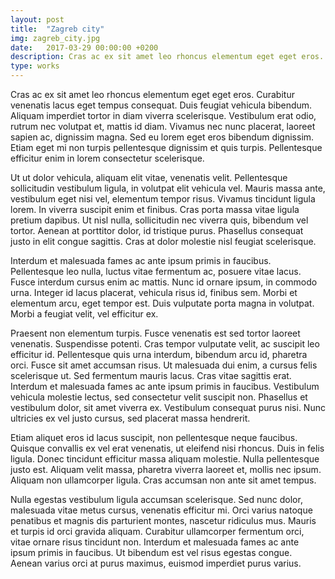 ```yaml
---
layout: post
title:  "Zagreb city"
img: zagreb_city.jpg
date:   2017-03-29 00:00:00 +0200
description: Cras ac ex sit amet leo rhoncus elementum eget eget eros. Curabitur venenatis lacus eget tempus consequat. Duis feugiat vehicula bibendum. Aliquam imperdiet tortor in diam viverra scelerisque. Vestibulum erat odio, rutrum nec volutpat et, mattis id diam.
type: works
---
```


Cras ac ex sit amet leo rhoncus elementum eget eget eros. Curabitur venenatis lacus eget tempus consequat. Duis feugiat vehicula bibendum. Aliquam imperdiet tortor in diam viverra scelerisque. Vestibulum erat odio, rutrum nec volutpat et, mattis id diam. Vivamus nec nunc placerat, laoreet sapien ac, dignissim magna. Sed eu lorem eget eros bibendum dignissim. Etiam eget mi non turpis pellentesque dignissim et quis turpis. Pellentesque efficitur enim in lorem consectetur scelerisque.

Ut ut dolor vehicula, aliquam elit vitae, venenatis velit. Pellentesque sollicitudin vestibulum ligula, in volutpat elit vehicula vel. Mauris massa ante, vestibulum eget nisi vel, elementum tempor risus. Vivamus tincidunt ligula lorem. In viverra suscipit enim et finibus. Cras porta massa vitae ligula pretium dapibus. Ut nisl nulla, sollicitudin nec viverra quis, bibendum vel tortor. Aenean at porttitor dolor, id tristique purus. Phasellus consequat justo in elit congue sagittis. Cras at dolor molestie nisl feugiat scelerisque.

Interdum et malesuada fames ac ante ipsum primis in faucibus. Pellentesque leo nulla, luctus vitae fermentum ac, posuere vitae lacus. Fusce interdum cursus enim ac mattis. Nunc id ornare ipsum, in commodo urna. Integer id lacus placerat, vehicula risus id, finibus sem. Morbi et elementum arcu, eget tempor est. Duis vulputate porta magna in volutpat. Morbi a feugiat velit, vel efficitur ex.

Praesent non elementum turpis. Fusce venenatis est sed tortor laoreet venenatis. Suspendisse potenti. Cras tempor vulputate velit, ac suscipit leo efficitur id. Pellentesque quis urna interdum, bibendum arcu id, pharetra orci. Fusce sit amet accumsan risus. Ut malesuada dui enim, a cursus felis scelerisque ut. Sed fermentum mauris lacus. Cras vitae sagittis erat. Interdum et malesuada fames ac ante ipsum primis in faucibus. Vestibulum vehicula molestie lectus, sed consectetur velit suscipit non. Phasellus et vestibulum dolor, sit amet viverra ex. Vestibulum consequat purus nisi. Nunc ultricies ex vel justo cursus, sed placerat massa hendrerit.

Etiam aliquet eros id lacus suscipit, non pellentesque neque faucibus. Quisque convallis ex vel erat venenatis, ut eleifend nisi rhoncus. Duis in felis ligula. Donec tincidunt efficitur massa aliquam molestie. Nulla pellentesque justo est. Aliquam velit massa, pharetra viverra laoreet et, mollis nec ipsum. Aliquam non ullamcorper ligula. Cras accumsan non ante sit amet tempus.

Nulla egestas vestibulum ligula accumsan scelerisque. Sed nunc dolor, malesuada vitae metus cursus, venenatis efficitur mi. Orci varius natoque penatibus et magnis dis parturient montes, nascetur ridiculus mus. Mauris et turpis id orci gravida aliquam. Curabitur ullamcorper fermentum orci, vitae ornare risus tincidunt non. Interdum et malesuada fames ac ante ipsum primis in faucibus. Ut bibendum est vel risus egestas congue. Aenean varius orci at purus maximus, euismod imperdiet purus varius.
